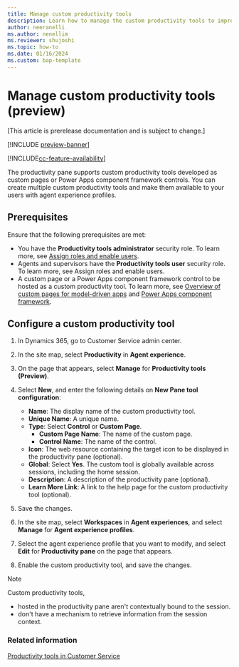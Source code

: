 ```yaml
---
title: Manage custom productivity tools
description: Learn how to manage the custom productivity tools to improve agent productivity in Customer Service.
author: neeranelli
ms.author: nenellim
ms.reviewer: shujoshi
ms.topic: how-to 
ms.date: 01/16/2024
ms.custom: bap-template
---
```


# Manage custom productivity tools (preview)

[This article is prerelease documentation and is subject to change.]

[!INCLUDE [preview-banner](../../../shared-content/shared/preview-includes/preview-note-d365.md)]

[!INCLUDE[cc-feature-availability](../../includes/cc-feature-availability.md)]


The productivity pane supports custom productivity tools developed as custom pages or Power Apps component framework controls. You can create multiple custom productivity tools and make them available to your users with agent experience profiles.

## Prerequisites

Ensure that the following prerequisites are met:

- You have the **Productivity tools administrator** security role. To learn more, see [Assign roles and enable users](../implement/add-users-assign-roles.md).
- Agents and supervisors have the **Productivity tools user** security role. To learn more, see Assign roles and enable users.
- A custom page or a Power Apps component framework control to be hosted as a custom productivity tool. To learn more, see [Overview of custom pages for model-driven apps](/power-apps/maker/model-driven-apps/model-app-page-overview) and [Power Apps component framework](/power-apps/developer/component-framework/overview).

## Configure a custom productivity tool

1. In Dynamics 365, go to Customer Service admin center.
1. In the site map, select **Productivity** in **Agent experience**.
1. On the page that appears, select **Manage** for **Productivity tools (Preview)**.
1. Select **New**, and enter the following details on **New Pane tool configuration**:

   - **Name**: The display name of the custom productivity tool.
   - **Unique Name**: A unique name.
   - **Type**: Select **Control** or **Custom Page**.
     - **Custom Page Name**: The name of the custom page.
     - **Control Name**: The name of the control.
   - **Icon**: The web resource containing the target icon to be displayed in the productivity pane (optional).
   - **Global**: Select **Yes**. The custom tool is globally available across sessions, including the home session.
   - **Description**: A description of the productivity pane (optional).
   - **Learn More Link**: A link to the help page for the custom productivity tool (optional).
1. Save the changes.
1. In the site map, select **Workspaces** in **Agent experiences**, and select **Manage** for **Agent experience profiles**.
1. Select the agent experience profile that you want to modify, and select **Edit** for **Productivity pane** on the page that appears.
1. Enable the custom productivity tool, and save the changes.

 > [!NOTE]
 > Custom productivity tools,
 > - hosted in the productivity pane aren't contextually bound to the session. 
 > - don't have a mechanism to retrieve information from the session context.

### Related information

[Productivity tools in Customer Service](productivity-tools.md)  